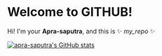# Welcome to GITHUB!

Hi! I'm your **Apra-saputra**, and this is ✨ _my_repo_ ✨

[![apra-saputra's GitHub stats](https://github-readme-stats.vercel.app/api?username=apra-saputra&show_icons=true&theme=tokyonight)](https://github.com/anuraghazra/github-readme-stats)
